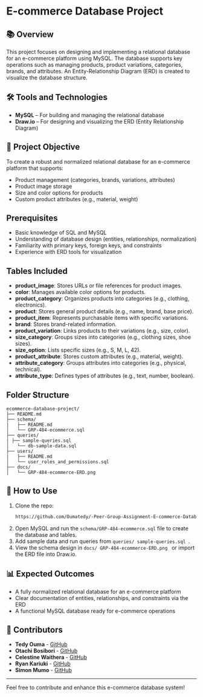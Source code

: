# E-commerce Database Project

## 📚 Overview
This project focuses on designing and implementing a relational database for an e-commerce platform using MySQL. The database supports key operations such as managing products, product variations, categories, brands, and attributes. An Entity-Relationship Diagram (ERD) is created to visualize the database structure.

## 🛠️ Tools and Technologies
- **MySQL** – For building and managing the relational database
- **Draw.io** – For designing and visualizing the ERD (Entity Relationship Diagram)

## 🎯 Project Objective
To create a robust and normalized relational database for an e-commerce platform that supports:
- Product management (categories, brands, variations, attributes)
- Product image storage
- Size and color options for products
- Custom product attributes (e.g., material, weight)

## Prerequisites
- Basic knowledge of SQL and MySQL
- Understanding of database design (entities, relationships, normalization)
- Familiarity with primary keys, foreign keys, and constraints
- Experience with ERD tools for visualization

## Tables Included
- **product_image**: Stores URLs or file references for product images.
- **color**: Manages available color options for products.
- **product_category**: Organizes products into categories (e.g., clothing, electronics).
- **product**: Stores general product details (e.g., name, brand, base price).
- **product_item**: Represents purchasable items with specific variations.
- **brand**: Stores brand-related information.
- **product_variation**: Links products to their variations (e.g., size, color).
- **size_category**: Groups sizes into categories (e.g., clothing sizes, shoe sizes).
- **size_option**: Lists specific sizes (e.g., S, M, L, 42).
- **product_attribute**: Stores custom attributes (e.g., material, weight).
- **attribute_category**: Groups attributes into categories (e.g., physical, technical).
- **attribute_type**: Defines types of attributes (e.g., text, number, boolean).

## Folder Structure
```
ecommerce-database-project/
├── README.md
├── schema/
|   ├── README.md
│   └── GRP-484-ecommerce.sql
├── queries/
| ├── sample-queries.sql
│   └── db-sample-data.sql
├── users/
|   ├── README.md
│   └── user_roles_and_permissions.sql
├── docs/
│   └── GRP-484-ecommerce-ERD.png
```

## 🚀 How to Use
1. Clone the repo:
   ```bash
   https://github.com/Oumatedy/-Peer-Group-Assignment-E-commerce-Database-Design-.git
   ```
2. Open MySQL and run the `schema/GRP-484-ecommerce.sql` file to create the database and tables.
3. Add sample data and run queries from `queries/ sample-queries.sql `.
4. View the schema design in `docs/ GRP-484-ecommerce-ERD.png ` or import the ERD file into Draw.io.

## 📊 Expected Outcomes
- A fully normalized relational database for an e-commerce platform
- Clear documentation of entities, relationships, and constraints via the ERD
- A functional MySQL database ready for e-commerce operations

## 👥 Contributors
- **Tedy Ouma** - [GitHub](https://github.com/Oumatedy)
- **Otachi Bosibori** - [GitHub](https://github.com/BunnyeNyash)
- **Celestine Waithera** - [GitHub](https://github.com/Celestinewanjiru)
- **Ryan Kariuki** - [GitHub](https://github.com/raykaris)
- **Simon Mumo** - [GitHub](https://github.com/Snap360-tech)

---
Feel free to contribute and enhance this e-commerce database system!

